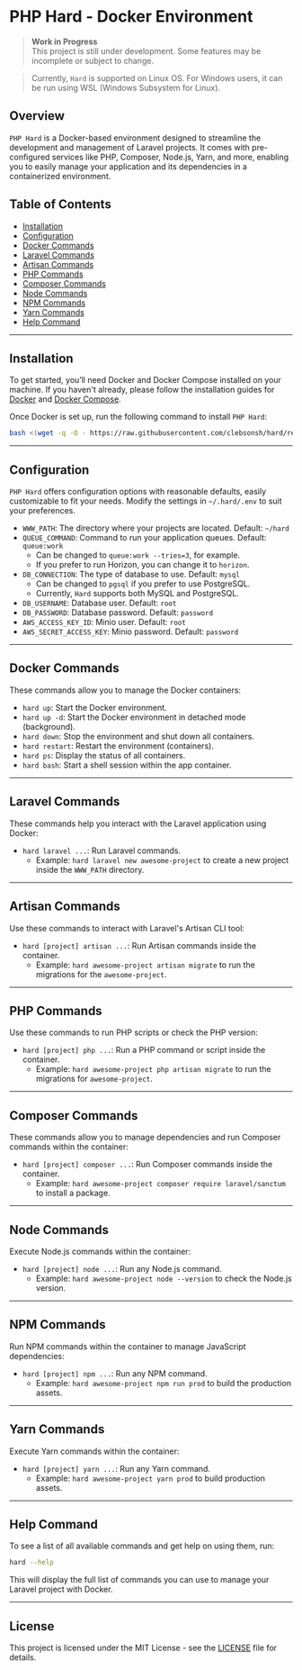 # PHP Hard - Docker Environment

> **Work in Progress**  
> This project is still under development. Some features may be incomplete or subject to change.

> Currently, `Hard` is supported on Linux OS. For Windows users, it can be run using WSL (Windows Subsystem for Linux).

## Overview

`PHP Hard` is a Docker-based environment designed to streamline the development and management of Laravel projects. It comes with pre-configured services like PHP, Composer, Node.js, Yarn, and more, enabling you to easily manage your application and its dependencies in a containerized environment.

## Table of Contents

- [Installation](#installation)
- [Configuration](#configuration)
- [Docker Commands](#docker-commands)
- [Laravel Commands](#laravel-commands)
- [Artisan Commands](#artisan-commands)
- [PHP Commands](#php-commands)
- [Composer Commands](#composer-commands)
- [Node Commands](#node-commands)
- [NPM Commands](#npm-commands)
- [Yarn Commands](#yarn-commands)
- [Help Command](#help-command)

---

## Installation

To get started, you’ll need Docker and Docker Compose installed on your machine. If you haven't already, please follow the installation guides for [Docker](https://docs.docker.com/get-docker/) and [Docker Compose](https://docs.docker.com/compose/install/).

Once Docker is set up, run the following command to install `PHP Hard`:

```bash
bash <(wget -q -O - https://raw.githubusercontent.com/clebsonsh/hard/refs/heads/main/install.sh)
```

---

## Configuration

`PHP Hard` offers configuration options with reasonable defaults, easily customizable to fit your needs. Modify the settings in `~/.hard/.env` to suit your preferences.

- `WWW_PATH`: The directory where your projects are located. Default: `~/hard`
- `QUEUE_COMMAND`: Command to run your application queues. Default: `queue:work`
  - Can be changed to `queue:work --tries=3`, for example.
  - If you prefer to run Horizon, you can change it to `horizon`.
- `DB_CONNECTION`: The type of database to use. Default: `mysql`
  - Can be changed to `pgsql` if you prefer to use PostgreSQL.
  - Currently, `Hard` supports both MySQL and PostgreSQL.
- `DB_USERNAME`: Database user. Default: `root`
- `DB_PASSWORD`: Database password. Default: `password`
- `AWS_ACCESS_KEY_ID`: Minio user. Default: `root`
- `AWS_SECRET_ACCESS_KEY`: Minio password. Default: `password`

---

## Docker Commands

These commands allow you to manage the Docker containers:

- `hard up`: Start the Docker environment.
- `hard up -d`: Start the Docker environment in detached mode (background).
- `hard down`: Stop the environment and shut down all containers.
- `hard restart`: Restart the environment (containers).
- `hard ps`: Display the status of all containers.
- `hard bash`: Start a shell session within the app container.

---

## Laravel Commands

These commands help you interact with the Laravel application using Docker:

- `hard laravel ...`: Run Laravel commands.
  - Example: `hard laravel new awesome-project` to create a new project inside the `WWW_PATH` directory.

---

## Artisan Commands

Use these commands to interact with Laravel's Artisan CLI tool:

- `hard [project] artisan ...`: Run Artisan commands inside the container.
  - Example: `hard awesome-project artisan migrate` to run the migrations for the `awesome-project`.

---

## PHP Commands

Use these commands to run PHP scripts or check the PHP version:

- `hard [project] php ...`: Run a PHP command or script inside the container.
  - Example: `hard awesome-project php artisan migrate` to run the migrations for `awesome-project`.

---

## Composer Commands

These commands allow you to manage dependencies and run Composer commands within the container:

- `hard [project] composer ...`: Run Composer commands inside the container.
  - Example: `hard awesome-project composer require laravel/sanctum` to install a package.

---

## Node Commands

Execute Node.js commands within the container:

- `hard [project] node ...`: Run any Node.js command.
  - Example: `hard awesome-project node --version` to check the Node.js version.

---

## NPM Commands

Run NPM commands within the container to manage JavaScript dependencies:

- `hard [project] npm ...`: Run any NPM command.
  - Example: `hard awesome-project npm run prod` to build the production assets.

---

## Yarn Commands

Execute Yarn commands within the container:

- `hard [project] yarn ...`: Run any Yarn command.
  - Example: `hard awesome-project yarn prod` to build production assets.

---

## Help Command

To see a list of all available commands and get help on using them, run:

```bash
hard --help
```

This will display the full list of commands you can use to manage your Laravel project with Docker.

---

## License

This project is licensed under the MIT License - see the [LICENSE](LICENSE) file for details.
